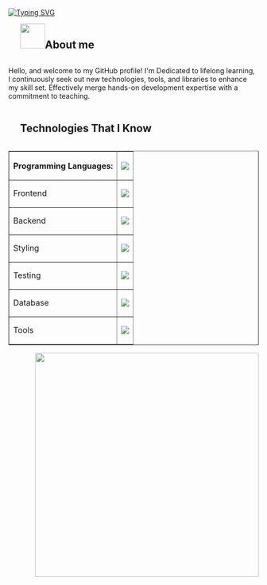 
<a href="https://git.io/typing-svg">
<img src="https://readme-typing-svg.demolab.com?font=comic+sense&weight=600&size=23&pause=1000&color=1E88E5&vCenter=true&width=800&height=60&lines=Hi,+I+am+Nil;%F0%9F%91%A8%F0%9F%8F%BB%E2%80%8D%F0%9F%92%BB+A+Backand+Developer.;%F0%9F%8E%93+Enjoy+Programming;%F0%9F%92%99+Love+to+learn+new+stuffs." alt="Typing SVG" />
</a>

<!--h2 without bottom border-->
<div id="user-content-toc">
  <ul align="left">
    <summary> <img src = "./assets/img/about_me.gif" width = 50px ><h2 style="display: inline-block">About me</h2></summary>
  </ul>
</div>


<p>  Hello, and welcome to my GitHub profile! I'm Dedicated to lifelong learning, I continuously seek out new technologies, tools, and libraries to enhance my skill set. Effectively merge hands-on development expertise with a commitment to teaching. </p>

<div id="user-content-toc">
  <ul>
    <summary><h2 style="display: inline-block">Technologies That I Know</h2></summary>
  </ul>
</div>
<!--tech stack icons-->
<table border="1">
    <tr>
        <th>Programming Languages:</th>
        <th>
          <p align="center">
          <a href="https://skillicons.dev">
          <img src="https://skillicons.dev/icons?i=go,js,ts" />
          </a>
          </p>
        </th>
    </tr>
    <tr>
        <td>Frontend</td>
        <td>
          <p align="center">
          <a href="https://skillicons.dev">
          <img src="https://skillicons.dev/icons?i=react,redux,html,css,js,figma" />
          </a>
          </p>
        </td>
    </tr>
    <tr>
        <td>Backend</td>
        <td>
          <p align="center">
          <a href="https://skillicons.dev">
          <img src="https://skillicons.dev/icons?i=nodejs,express,go,docker" />
          </a>
          </p>
        </td>
    </tr>
    <tr>
        <td>Styling</td>
        <td>
          <p align="center">
          <a href="https://skillicons.dev">
          <img src="https://skillicons.dev/icons?i=css,sass,tailwind,materialui,bootstrap,styledcomponents" />
          </a>
          </p>
        </td>
    </tr>
    <tr>
        <td>Testing</td>
        <td>
          <p align="center">
          <a href="https://skillicons.dev">
          <img src="https://skillicons.dev/icons?i=cypress" />
          </a>
          </p>
        </td>
    </tr>
    <tr>
        <td>Database</td>
        <td>
          <p align="center">
          <a href="https://skillicons.dev">
          <img src="https://skillicons.dev/icons?i=sqlite,sequelize,mongodb,postgres" />
          </a>
          </p>
        </td>
    </tr>
    <tr>
        <td>Tools</td>
        <td>
          <p align="center">
          <a href="https://skillicons.dev">
          <img src="https://skillicons.dev/icons?i=webstrom,vscode,git,netlify,vercel,postman" />
          </a>
          </p>
        </td>
    </tr>
</table>

 <picture> <img src="https://www.aalpha.net/wp-content/uploads/2020/12/full-stack-development.gif" align="right"  width = 450px /> </picture> <br>


